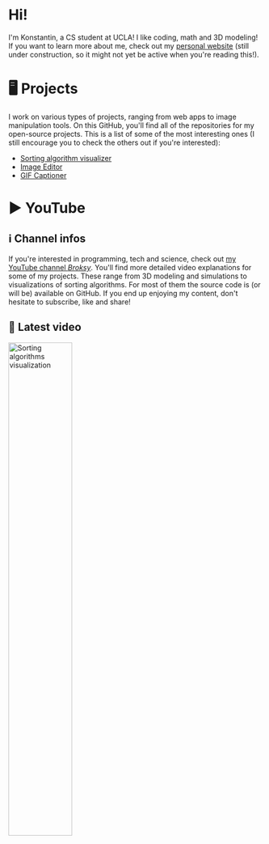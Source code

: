 # Hi!
I'm Konstantin, a CS student at UCLA! I like coding, math and 3D modeling! If you want to learn more about me, check out my [personal website](http://tzantchev.com) (still under construction, so it might not yet be active when you're reading this!).

# 🖥 Projects
I work on various types of projects, ranging from web apps to image manipulation tools. On this GitHub, you'll find all of the repositories for my open-source projects. This is a list of some of the most interesting ones (I still encourage you to check the others out if you're interested):
 - [Sorting algorithm visualizer](https://github.com/konstantintzt/sorting-algorithms)
 - [Image Editor](https://github.com/konstantintzt/Image-Editor)
 - [GIF Captioner](https://github.com/konstantintzt/gif-caption)

# ▶ YouTube

## ℹ Channel infos
If you're interested in programming, tech and science, check out [my YouTube channel _Broksy_](https://www.youtube.com/channel/UCKfHdzN4z0aLeee51Lvm2Tw). You'll find more detailed video explanations for some of my projects. These range from 3D modeling and simulations to visualizations of sorting algorithms. For most of them the source code is (or will be) available on GitHub. If you end up enjoying my content, don't hesitate to subscribe, like and share!

## 🎥 Latest video
<a href="https://youtu.be/6RgEn80goXs"><img src="https://img.youtube.com/vi/6RgEn80goXs/maxresdefault.jpg" width=50% scale=50% alt = "Sorting algorithms visualization"></a>

<!--
**konstantintzt/konstantintzt** is a ✨ _special_ ✨ repository because its `README.md` (this file) appears on your GitHub profile.

[![Sorting algorithms visualization](https://img.youtube.com/vi/6RgEn80goXs/maxresdefault.jpg "Click here to watch!")](https://youtu.be/6RgEn80goXs)

Here are some ideas to get you started:

- 🔭 I’m currently working on ...
- 🌱 I’m currently learning ...
- 👯 I’m looking to collaborate on ...
- 🤔 I’m looking for help with ...
- 💬 Ask me about ...
- 📫 How to reach me: ...
- 😄 Pronouns: ...
- ⚡ Fun fact: ...
-->
